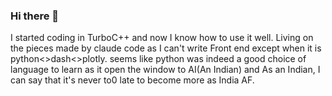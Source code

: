 ### Hi there 👋

I started coding in TurboC++ and now I know how to use it well. Living on the pieces made by claude code as I can't write Front end except when it is python<>dash<>plotly. seems like python was indeed a good choice of language to learn as it open the window to AI(An Indian) and As an Indian, I can say that it's never to0 late to become more as India AF.

<!--
**prabhakarshah/prabhakarshah** is a ✨ _special_ ✨ repository because its `README.md` (this file) appears on your GitHub profile.

Here are some ideas to get you started:

- 🔭 I’m currently working on ...
- 🌱 I’m currently learning ...
- 👯 I’m looking to collaborate on ...
- 🤔 I’m looking for help with ...
- 💬 Ask me about ...
- 📫 How to reach me: ...
- 😄 Pronouns: ...
- ⚡ Fun fact: ...
-->
